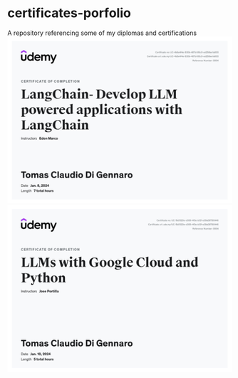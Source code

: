 # certificates-porfolio
A repository referencing some of my diplomas and certifications
<img src="udemy/langchain.jpg" alt="Italian Trulli">
<img src="udemy/google_llm.jpg" alt="Italian Trulli">

